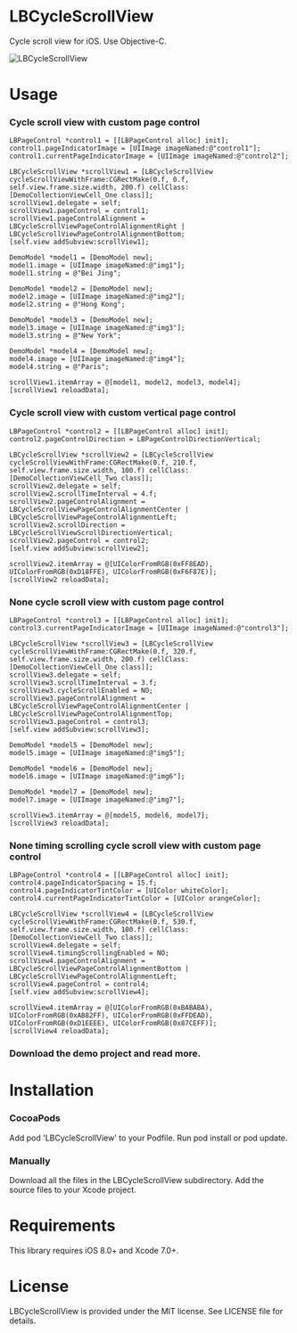 LBCycleScrollView
==============

Cycle scroll view for iOS. Use Objective-C.

![LBCycleScrollView](http://1.syzphp.sinaapp.com/LBCycleScrollView.gif)

Usage
==============

### Cycle scroll view with custom page control

    LBPageControl *control1 = [[LBPageControl alloc] init];
    control1.pageIndicatorImage = [UIImage imageNamed:@"control1"];
    control1.currentPageIndicatorImage = [UIImage imageNamed:@"control2"];
    
    LBCycleScrollView *scrollView1 = [LBCycleScrollView cycleScrollViewWithFrame:CGRectMake(0.f, 0.f, self.view.frame.size.width, 200.f) cellClass:[DemoCollectionViewCell_One class]];
    scrollView1.delegate = self;
    scrollView1.pageControl = control1;
    scrollView1.pageControlAlignment = LBCycleScrollViewPageControlAlignmentRight | LBCycleScrollViewPageControlAlignmentBottom;
    [self.view addSubview:scrollView1];
    
    DemoModel *model1 = [DemoModel new];
    model1.image = [UIImage imageNamed:@"img1"];
    model1.string = @"Bei Jing";
    
    DemoModel *model2 = [DemoModel new];
    model2.image = [UIImage imageNamed:@"img2"];
    model2.string = @"Hong Kong";
    
    DemoModel *model3 = [DemoModel new];
    model3.image = [UIImage imageNamed:@"img3"];
    model3.string = @"New York";
    
    DemoModel *model4 = [DemoModel new];
    model4.image = [UIImage imageNamed:@"img4"];
    model4.string = @"Paris";
    
    scrollView1.itemArray = @[model1, model2, model3, model4];
    [scrollView1 reloadData];
    
### Cycle scroll view with custom vertical page control

    LBPageControl *control2 = [[LBPageControl alloc] init];
    control2.pageControlDirection = LBPageControlDirectionVertical;
    
    LBCycleScrollView *scrollView2 = [LBCycleScrollView cycleScrollViewWithFrame:CGRectMake(0.f, 210.f, self.view.frame.size.width, 100.f) cellClass:[DemoCollectionViewCell_Two class]];
    scrollView2.delegate = self;
    scrollView2.scrollTimeInterval = 4.f;
    scrollView2.pageControlAlignment = LBCycleScrollViewPageControlAlignmentCenter | LBCycleScrollViewPageControlAlignmentLeft;
    scrollView2.scrollDirection = LBCycleScrollViewScrollDirectionVertical;
    scrollView2.pageControl = control2;
    [self.view addSubview:scrollView2];
    
    scrollView2.itemArray = @[UIColorFromRGB(0xFF8EAD), UIColorFromRGB(0xD18FFE), UIColorFromRGB(0xF6F87E)];
    [scrollView2 reloadData];
    
### None cycle scroll view with custom page control

    LBPageControl *control3 = [[LBPageControl alloc] init];
    control3.currentPageIndicatorImage = [UIImage imageNamed:@"control3"];
    
    LBCycleScrollView *scrollView3 = [LBCycleScrollView cycleScrollViewWithFrame:CGRectMake(0.f, 320.f, self.view.frame.size.width, 200.f) cellClass:[DemoCollectionViewCell_One class]];
    scrollView3.delegate = self;
    scrollView3.scrollTimeInterval = 3.f;
    scrollView3.cycleScrollEnabled = NO;
    scrollView3.pageControlAlignment = LBCycleScrollViewPageControlAlignmentCenter | LBCycleScrollViewPageControlAlignmentTop;
    scrollView3.pageControl = control3;
    [self.view addSubview:scrollView3];
    
    DemoModel *model5 = [DemoModel new];
    model5.image = [UIImage imageNamed:@"img5"];
    
    DemoModel *model6 = [DemoModel new];
    model6.image = [UIImage imageNamed:@"img6"];
    
    DemoModel *model7 = [DemoModel new];
    model7.image = [UIImage imageNamed:@"img7"];
    
    scrollView3.itemArray = @[model5, model6, model7];
    [scrollView3 reloadData];
    
### None timing scrolling cycle scroll view with custom page control

    LBPageControl *control4 = [[LBPageControl alloc] init];
    control4.pageIndicatorSpacing = 15.f;
    control4.pageIndicatorTintColor = [UIColor whiteColor];
    control4.currentPageIndicatorTintColor = [UIColor orangeColor];
    
    LBCycleScrollView *scrollView4 = [LBCycleScrollView cycleScrollViewWithFrame:CGRectMake(0.f, 530.f, self.view.frame.size.width, 100.f) cellClass:[DemoCollectionViewCell_Two class]];
    scrollView4.delegate = self;
    scrollView4.timingScrollingEnabled = NO;
    scrollView4.pageControlAlignment = LBCycleScrollViewPageControlAlignmentBottom | LBCycleScrollViewPageControlAlignmentLeft;
    scrollView4.pageControl = control4;
    [self.view addSubview:scrollView4];
    
    scrollView4.itemArray = @[UIColorFromRGB(0xBABABA), UIColorFromRGB(0xAB82FF), UIColorFromRGB(0xFFDEAD), UIColorFromRGB(0xD1EEEE), UIColorFromRGB(0x87CEFF)];
    [scrollView4 reloadData];
    
### Download the demo project and read more.

Installation
==============

### CocoaPods

Add pod 'LBCycleScrollView' to your Podfile.
Run pod install or pod update.

### Manually

Download all the files in the LBCycleScrollView subdirectory.
Add the source files to your Xcode project.

Requirements
==============

This library requires iOS 8.0+ and Xcode 7.0+.

License
==============

LBCycleScrollView is provided under the MIT license. See LICENSE file for details.
